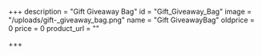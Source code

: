 +++
description = "Gift Giveaway Bag"
id = "Gift_Giveaway_Bag"
image = "/uploads/gift-_giveaway_bag.png"
name = "Gift GiveawayBag"
oldprice = 0
price = 0
product_url = ""

+++
